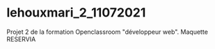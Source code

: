 # lehouxmari_2_11072021
Projet 2 de la formation Openclassroom "développeur web". Maquette RESERVIA
